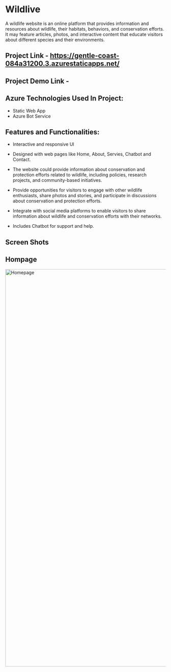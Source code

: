 # Wildlive

A wildlife website is an online platform that provides information and resources about wildlife, their habitats, behaviors, and conservation efforts. It may feature articles, photos, and interactive content that educate visitors about different species and their environments.

## Project Link - https://gentle-coast-084a31200.3.azurestaticapps.net/

## Project Demo Link - 

## Azure Technologies Used In Project:
- Static Web App
- Azure Bot Service


## Features and Functionalities:

- Interactive and responsive UI

- Designed with web pages like Home, About, Servies, Chatbot and Contact.

- The website could provide information about conservation and protection efforts related to wildlife, including policies, research projects, and community-based initiatives.

- Provide opportunities for visitors to engage with other wildlife enthusiasts, share photos and stories, and participate in discussions about conservation and protection efforts.

- Integrate with social media platforms to enable visitors to share information about wildlife and conservation efforts with their networks.

- Includes Chatbot for support and help.

## Screen Shots

## Hompage
<img width="1248" alt="Homepage" src="https://user-images.githubusercontent.com/124880313/236373610-9639cfc2-bb21-4478-b674-06ac2594b820.png">

